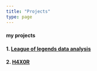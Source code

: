 ```yaml
---
title: "Projects"
type: page
---
```



#### my projects

#### 1. [League of legends data analysis](/projects/LDA/)
#### 2. [H4X0R](/projects/h4x0r/)
